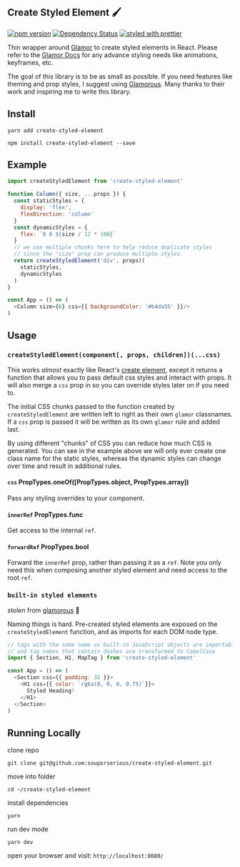 ## Create Styled Element 🖌

[![npm version](https://badge.fury.io/js/create-styled-element.svg)](https://badge.fury.io/js/create-styled-element)
[![Dependency Status](https://david-dm.org/souporserious/create-styled-element.svg)](https://david-dm.org/souporserious/create-styled-element)
[![styled with prettier](https://img.shields.io/badge/styled_with-prettier-ff69b4.svg)](https://github.com/prettier/prettier)

Thin wrapper around [Glamor](https://github.com/threepointone/glamor) to create styled elements in React. Please refer to the [Glamor Docs](https://github.com/threepointone/glamor#docs) for any advance styling needs like animations, keyframes, etc.

The goal of this library is to be as small as possible. If you need features like theming and prop styles, I suggest using [Glamorous](https://github.com/paypal/glamorous). Many thanks to their work and inspiring me to write this library.

## Install

`yarn add create-styled-element`

`npm install create-styled-element --save`

## Example

```js
import createStyledElement from 'create-styled-element'

function Column({ size, ...props }) {
  const staticStyles = {
    display: 'flex',
    flexDirection: 'column'
  }
  const dynamicStyles = {
    flex: `0 0 ${size / 12 * 100}`
  }
  // we use multiple chunks here to help reduce duplicate styles
  // since the "size" prop can produce multiple styles
  return createStyledElement('div', props)(
    staticStyles,
    dynamicStyles
  )
}

const App = () => (
  <Column size={6} css={{ backgroundColor: '#b4da55' }}/>
)
```

## Usage

### `createStyledElement(component[, props, children])(...css)`

This works _almost_ exactly like React's [create element](https://facebook.github.io/react/docs/react-api.html#createelement), except it returns a function that allows you to pass default css styles and interact with props. It will also merge a `css` prop in so you can override styles later on if you need to.

The initial CSS chunks passed to the function created by `createStyledElement` are written left to right as their own `glamor` classnames. If a `css` prop is passed it will be written as its own `glamor` rule and added last.

By using different "chunks" of CSS you can reduce how much CSS is generated. You can see in the example above we will only ever create one class name for the static styles, whereas the dynamic styles can change over time and result in additional rules.

#### `css` PropTypes.oneOf([PropTypes.object, PropTypes.array])

Pass any styling overrides to your component.

#### `innerRef` PropTypes.func

Get access to the internal `ref`.

#### `forwardRef` PropTypes.bool

Forward the `innerRef` prop, rather than passing it as a `ref`. Note you only need this when composing another styled element and need access to the root `ref`.

### `built-in styled elements`

stolen from [glamorous](https://github.com/paypal/glamorous#built-in-glamorouscomponents) 🙏

Naming things is hard. Pre-created styled elements are exposed on the `createStyledElement` function, and as imports for each DOM node type.

```js
// tags with the same name as built-in JavaScript objects are importable with a Tag suffix
// and tag names that contain dashes are transformed to CamelCase
import { Section, H1, MapTag } from 'create-styled-element'

const App = () => (
  <Section css={{ padding: 32 }}>
    <H1 css={{ color: `rgba(0, 0, 0, 0.75)`}}>
      Styled Heading!
    </H1>
  </Section>
)
```

## Running Locally

clone repo

`git clone git@github.com:souporserious/create-styled-element.git`

move into folder

`cd ~/create-styled-element`

install dependencies

`yarn`

run dev mode

`yarn dev`

open your browser and visit: `http://localhost:8080/`
